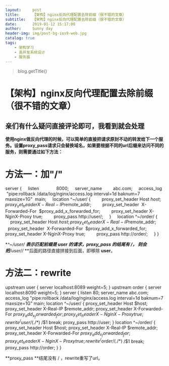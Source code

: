 ```yaml
---
layout:     post
title:      【架构】nginx反向代理配置去除前缀（很不错的文章）
subtitle:   【架构】nginx反向代理配置去除前缀（很不错的文章）
date:       2019-01-12 15:17:08
author:     Sunny day
header-img: img/post-bg-ios9-web.jpg
catalog: true
tags:
    - 架构学习
    - 高并发系统设计
    - 服务器
---
```

>blog.getTitle() 

# 【架构】nginx反向代理配置去除前缀（很不错的文章）


## 亲们有什么疑问直接评论即可，我看到就会处理

**使用nginx做反向代理的时候，可以简单的直接把请求原封不动的转发给下一个服务。设置proxy_pass请求只会替换域名，如果要根据不同的url后缀来访问不同的服务，则需要通过如下方法：**

# 方法一：加"/"

server {     listen              8000;     server_name         abc.com;     access_log  "pipe:rollback /data/log/nginx/access.log interval=1d baknum=7 maxsize=1G"  main;     location ^~/user/ {         proxy_set_header Host $host;         proxy_set_header  X-Real-IP        $remote_addr;         proxy_set_header  X-Forwarded-For  $proxy_add_x_forwarded_for;         proxy_set_header X-NginX-Proxy true;         proxy_pass http://user/;     }     location ^~/order/ {         proxy_set_header Host $host;         proxy_set_header  X-Real-IP        $remote_addr;         proxy_set_header  X-Forwarded-For  $proxy_add_x_forwarded_for;         proxy_set_header X-NginX-Proxy true;         proxy_pass http://order/;     } }

**^~/user/ **表示匹配前缀是 **user** 的请求，**proxy_pass** 的结尾有 **/**， 则会把**/user//* **后面的路径直接拼接到后面，即移除 **user**。

# 方法二：rewrite

upstream user { server localhost:8089 weight=5; } upstream order { server localhost:8090 weight=5; } server { listen 80; server_name abc.com; access_log "pipe:rollback /data/log/nginx/access.log interval=1d baknum=7 maxsize=1G" main; location ^~/user/ { proxy_set_header Host $host; proxy_set_header X-Real-IP $remote_addr; proxy_set_header X-Forwarded-For $proxy_add_x_forwarded_for; proxy_set_header X-NginX-Proxy true; rewrite ^/user/(./*)$ /$1 break; proxy_pass http://user; } location ^~/order/ { proxy_set_header Host $host; proxy_set_header X-Real-IP $remote_addr; proxy_set_header X-Forwarded-For $proxy_add_x_forwarded_for; proxy_set_header X-NginX-Proxy true; rewrite ^/order/(./*)$ /$1 break; proxy_pass http://order; } }

**proxy_pass **结尾没有 / ，rewrite重写了url。


